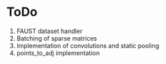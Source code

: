 # ToDo

1. FAUST dataset handler
1. Batching of sparse matrices
1. Implementation of convolutions and static pooling
1. points_to_adj implementation

